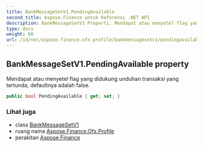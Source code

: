 ```yaml
---
title: BankMessageSetV1.PendingAvailable
second_title: Aspose.Finance untuk Referensi .NET API
description: BankMessageSetV1 Properti. Mendapat atau menyetel flag yang didukung unduhan transaksi yang tertunda defaultnya adalah false.
type: docs
weight: 60
url: /id/net/aspose.finance.ofx.profile/bankmessagesetv1/pendingavailable/
---
```

## BankMessageSetV1.PendingAvailable property

Mendapat atau menyetel flag yang didukung unduhan transaksi yang tertunda, defaultnya adalah false.

```csharp
public bool PendingAvailable { get; set; }
```

### Lihat juga

* class [BankMessageSetV1](../)
* ruang nama [Aspose.Finance.Ofx.Profile](../../bankmessagesetv1/)
* perakitan [Aspose.Finance](../../../)


